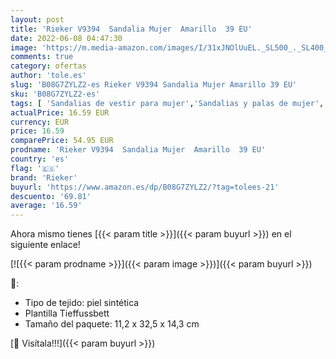 ```yaml
---
layout: post
title: 'Rieker V9394  Sandalia Mujer  Amarillo  39 EU'
date: 2022-06-08 04:47:30
image: 'https://m.media-amazon.com/images/I/31xJNOlUuEL._SL500_._SL400_.jpg'
comments: true
category: ofertas
author: 'tole.es'
slug: 'B08G7ZYLZ2-es Rieker V9394 Sandalia Mujer Amarillo 39 EU'
sku: 'B08G7ZYLZ2-es'
tags: [ 'Sandalias de vestir para mujer','Sandalias y palas de mujer','Zapatos','Zapatos para mujer','Zapatos y complementos','rieker','sandalia','🇪🇸', ]
actualPrice: 16.59 EUR
currency: EUR
price: 16.59
comparePrice: 54.95 EUR
prodname: 'Rieker V9394  Sandalia Mujer  Amarillo  39 EU'
country: 'es'
flag: '🇪🇸'
brand: 'Rieker'
buyurl: 'https://www.amazon.es/dp/B08G7ZYLZ2/?tag=tolees-21'
descuento: '69.81'
average: '16.59'
---
```


Ahora mismo tienes [{{< param title >}}]({{< param buyurl >}}) en el siguiente enlace!

[![{{< param prodname >}}]({{< param image >}})]({{< param buyurl >}})

🔎:

- Tipo de tejido: piel sintética
- Plantilla Tieffussbett
- Tamaño del paquete: 11,2 x 32,5 x 14,3 cm

[🛒 Visítala!!!]({{< param buyurl >}})
